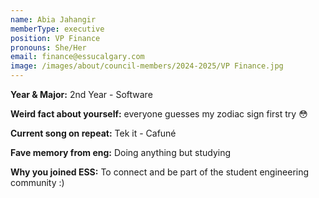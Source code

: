 ```yaml
---
name: Abia Jahangir
memberType: executive
position: VP Finance
pronouns: She/Her
email: finance@essucalgary.com
image: /images/about/council-members/2024-2025/VP Finance.jpg
---
```


**Year & Major:** 2nd Year - Software

**Weird fact about yourself:** everyone guesses my zodiac sign first try 😳

**Current song on repeat:** Tek it - Cafuné

**Fave memory from eng:** Doing anything but studying

**Why you joined ESS:** To connect and be part of the student engineering community :) 
